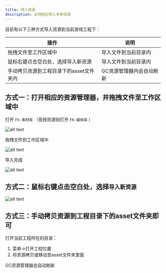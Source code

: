 ```yaml
---
title: 导入资源
description: 支持轻松导入多种资源
---
```


目前有以下三种方式导入资源到当前游戏工程下：

| 操作                                    | 说明                     |
| --------------------------------------- | ------------------------ |
| 拖拽文件至工作区域中                    | 导入文件到当前目录内     |
| 鼠标右键点击空白处，选择导入新资源      | 导入文件到当前目录内     |
| 手动拷贝资源到工程目录下的asset文件夹内 | GC资源管理器内会自动刷新 |

## 方式一：打开相应的资源管理器，并拖拽文件至工作区域中

打开 `F5-素材库` （音频资源则打开 `F6-媒体库` ）

![alt text](https://assbak.gcw.wiki/gcw/image/zh_hans/getting-started/6.assets/3.import/image.png)

拖拽文件到工作区域中

![alt text](https://assbak.gcw.wiki/gcw/image/zh_hans/getting-started/6.assets/3.import/image-1.png)

导入完成

![alt text](https://assbak.gcw.wiki/gcw/image/zh_hans/getting-started/6.assets/3.import/image-2.png)

## 方式二：鼠标右键点击空白处，选择`导入新资源`

![alt text](https://assbak.gcw.wiki/gcw/image/zh_hans/getting-started/6.assets/3.import/image-3.png)

## 方式三：手动拷贝资源到工程目录下的asset文件夹即可

打开当前工程所在的目录：

1. 菜单->打开工程位置
2. 将资源拷贝或移动至asset文件夹里面

GC资源管理器会自动刷新
